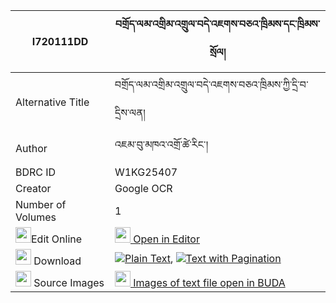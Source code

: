|I720111DD|བགྲོད་ལམ་འགྲིམ་འགྲུལ་བདེ་འཇགས་བཅའ་ཁྲིམས་དང་ཁྲིམས་སྲོལ། 
| --- | --- 
|Alternative Title |བགྲོད་ལམ་འགྲིམ་འགྲུལ་བདེ་འཇགས་བཅའ་ཁྲིམས་ཀྱི་དྲི་བ་དྲིས་ལན།
|Author| འཇམ་བུ་མཁའ་འགྲོ་ཚེ་རིང་།
|BDRC ID | W1KG25407
|Creator | Google OCR
|Number of Volumes| 1
|<img width="25" src="https://img.icons8.com/color/25/000000/edit-property.png">Edit Online| [<img width="25" src="https://avatars.githubusercontent.com/u/45091458?s=200&v=4"> Open in Editor](http://editor.openpecha.org/I720111DD)
|<img width="25" src="https://img.icons8.com/fluent/48/000000/download-2.png"/>  Download | [![](https://img.icons8.com/color/20/000000/txt.png)Plain Text](https://github.com/Openpecha/I720111DD/releases/download/v2/drolam_drimdrul_dejak_chatrim__plain_I720111DD.zip), [![](https://img.icons8.com/color/20/000000/txt.png)Text with Pagination](https://github.com/Openpecha/I720111DD/releases/download/v2/drolam_drimdrul_dejak_chatrim__pages_I720111DD.zip)
|<img width="25" src="https://img.icons8.com/plasticine/100/000000/pictures-folder.png"/>  Source Images | [<img width="25" src="https://library.bdrc.io/icons/BUDA-small.svg"> Images of text file open in BUDA](https://library.bdrc.io/show/bdr:W1KG25407)